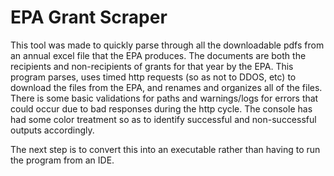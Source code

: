# EPA Grant Scraper
This tool was made to quickly parse through all the downloadable pdfs from an annual excel file that the EPA produces. The documents are both the recipients and non-recipients of grants for that year by the EPA. This program parses, uses timed http requests (so as not to DDOS, etc) to download the files from the EPA, and renames and organizes all of the files. There is some basic validations for paths and warnings/logs for errors that could occur due to bad responses during the http cycle. The console has had some color treatment so as to identify successful and non-successful outputs accordingly.

The next step is to convert this into an executable rather than having to run the program from an IDE.
